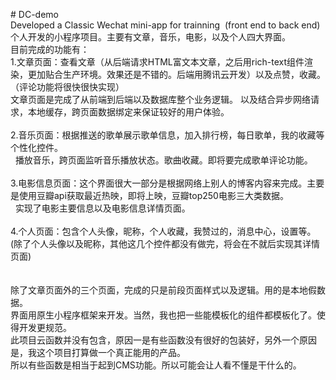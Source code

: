 <p>
	# DC-demo<br />
Developed a Classic Wechat mini-app for trainning&nbsp; (front end to back end)<br />
个人开发的小程序项目。主要有文章，音乐，电影，以及个人四大界面。<br />
目前完成的功能有：<br />
1.文章页面：查看文章（从后端请求HTML富文本文章，之后用rich-text组件渲染，更加贴合生产环境。效果还是不错的。后端用腾讯云开发）以及点赞，收藏。（评论功能将很快很快实现）<br />
文章页面是完成了从前端到后端以及数据库整个业务逻辑。 以及结合异步网络请求，本地缓存，跨页面数据绑定来保证较好的用户体验。<br />
	<br/>
2.音乐页面：根据推送的歌单展示歌单信息，加入排行榜，每日歌单，我的收藏等个性化控件。<br />
&nbsp; 播放音乐，跨页面监听音乐播放状态。歌曲收藏。即将要完成歌单评论功能。<br />
	<br/>
3.电影信息页面：这个界面很大一部分是根据网络上别人的博客内容来完成。主要是使用豆瓣api获取最近热映，即将上映，豆瓣top250电影三大类数据。<br />
&nbsp; 实现了电影主要信息以及电影信息详情页面。<br /><br/>
4.个人页面：包含个人头像，昵称，个人收藏，我赞过的，消息中心，设置等。(除了个人头像以及昵称，其他这几个控件都没有做完，将会在不就后实现其详情页面)<br /><br/>
<br />
除了文章页面外的三个页面，完成的只是前段页面样式以及逻辑。用的是本地假数据。<br />
界面用原生小程序框架来开发。当然，我也把一些能模板化的组件都模板化了。使得开发更规范。<br />
此项目云函数并没有包含，原因一是有些函数没有很好的包装好，另外一个原因是，我这个项目打算做一个真正能用的产品。<br />
所以有些函数是相当于起到CMS功能。所以可能会让人看不懂是干什么的。
</p>
<div>
	<br />
</div>
<p>
	<br />
</p>
